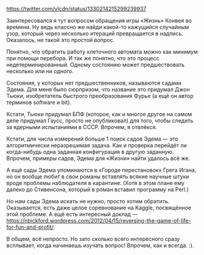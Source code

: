 https://twitter.com/vlcdn/status/1330214215299239937

Заинтересовался я тут вопросом обращения игры «Жизнь» Конвея во времени. Ну ведь классно же найди какой-то кажущийся случайным узор, который через несколько итераций превращается в надпись. Оказалось, не такой это простой вопрос.

Понятно, что обратить работу клеточного автомата можно как минимум при помощи перебора.
И так же понятно, что это процесс недетерминированный. Одному состоянию может предшествовать несколько или ни одного.

Состояния, у которых нет предшественников, называются садами Эдема. Для меня было сюрпризом, что название это придумал Джон Тьюки, изобретатель быстрого преобразования Фурье (а ещё он автор терминов software и bit).

Кстати, Тьюки придумал БПФ (которое, как и многое другое на самом деле придумал Гаусс, просто не опубликовал) для того, чтобы следить за ядерными испытаниями в СССР.
Впрочем, я отвлёкся.

Кстати, для числа измерений больше 1 поиск садов Эдема — это алгоритмически неразрешимая задача. Как и проверка перейдёт ли когда-нибудь одна заданная конфигурация в другую заданную.
Впрочем, примеры садов, Эдема для «Жизни» найти удалось всё же.

А ещё сады Эдема упоминаются в «Городе перестановок» Грега Игана, но он вообще любит в свои романы вставлять всякие научные штуки вроде проблемы наблюдателя в карантине. (Хотя в этом плане ему далеко до Стивенсона, который в роман вставил программу на Perl.)

Но нам сады Эдема искать не нужно, просто хотим обратить. Оказывается, есть даже целое соревнование на Kaggle, посвящённое этой проблеме.
А ещё есть интересный доклад — https://nbickford.wordpress.com/2012/04/15/reversing-the-game-of-life-for-fun-and-profit/.

В общем, всё непросто. Но зато сколько всего интересного сразу всплывает, когда начинаешь изучать вопрос! Впрочем, как и всегда. :).